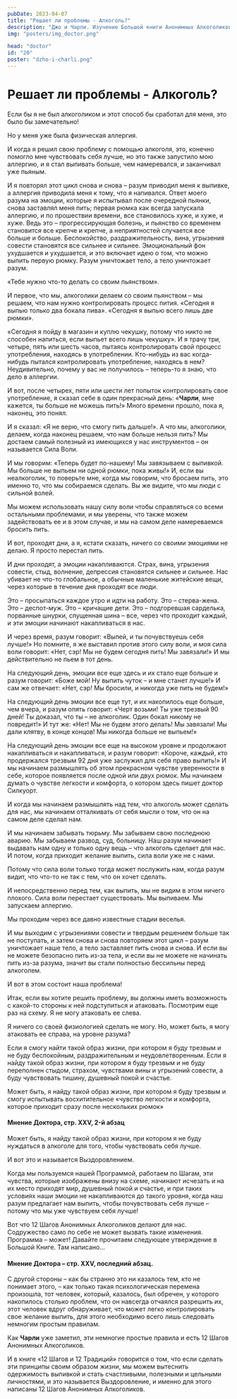 ```yaml
---
pubDate: 2023-04-07
title: "Решает ли проблемы - Алкоголь?"
description: "Джо и Чарли. Изучение Большой книги Анонимных Алкоголиков. (019)"
img: "posters/img_doctor.png"

head: "doctor"
id: "20"
poster: "dzho-i-charli.png"
---
```


# Решает ли проблемы - Алкоголь?

Если бы я не был алкоголиком и этот способ бы сработал для меня, это было бы замечательно!

Но у меня уже была физическая аллергия.

И когда я решил свою проблему с помощью алкоголя, это, конечно помогло мне чувствовать себя лучше, но это также запустило мою аллергию, и я стал выпивать больше, чем намеревался, и заканчивал уже пьяным.

И я повторял этот цикл снова и снова – разум приводил меня к выпивке, а аллергия приводила меня к тому, что я напивался. Ответ моего разума на эмоции, которые я испытывал после очередной пьянки, снова заставлял меня пить; первая рюмка как всегда запускала аллергию, и по прошествии времени, все становилось хуже, и хуже, и хуже. Ведь это – прогрессирующая болезнь, и пьянство со временем становится все крепче и крепче, а неприятностей случается все больше и больше. Беспокойство, раздражительность, вина, угрызения совести становятся все сильнее и сильнее. Эмоциональный фон ухудшается и ухудшается, и это включает идею о том, что можно выпить первую рюмку. Разум уничтожает тело, а тело уничтожает разум.

«Тебе нужно что-то делать со своим пьянством».

И первое, что мы, алкоголики делаем со своим пьянством – мы решаем, что нам нужно контролировать процесс пития. «Сегодня я выпью только два бокала пива». «Сегодня я выпью всего лишь две рюмки».

«Сегодня я пойду в магазин и куплю чекушку, потому что никто не способен напиться, если выпьет всего лишь чекушку». И я трачу три, четыре, пять или шесть часов, пытаясь контролировать свой процесс употребления, находясь в употреблении. Кто-нибудь из вас когда-нибудь пытался контролировать употребление, находясь в нем? Неудивительно, почему у вас не получилось – теперь-то я знаю, что дело в аллергии.

И вот, после четырех, пяти или шести лет попыток контролировать свое употребление, я сказал себе в один прекрасный день: «**Чарли**, мне кажется, ты больше не можешь пить!» Много времени прошло, пока я, наконец, это понял.

И я сказал: «Я не верю, что смогу пить дальше!». А что мы, алкоголики, делаем, когда наконец решаем, что нам больше нельзя пить? Мы достаем самый полезный из имеющихся у нас инструментов – он называется Сила Воли.

И мы говорим: «Теперь будет по-нашему! Мы завязываем с выпивкой. Мы больше не выпьем ни одной рюмки, пока живы!» И, если вы неалкоголик, то поверьте мне, когда мы говорим, что бросаем пить, это именно то, что мы собираемся сделать. Вы же видите, что мы люди с сильной волей.

Мы можем использовать нашу силу воли чтобы справляться со всеми остальными проблемами, и мы уверены, что также можем задействовать ее и в этом случае, и мы на самом деле намереваемся бросить пить.

И вот, проходят дни, а я, кстати сказать, ничего со своими эмоциями не делаю. Я просто перестал пить.

И дни проходят, а эмоции накапливаются. Страх, вина, угрызения совести, стыд, волнение, депрессия становятся сильнее и сильнее. Нас убивает не что-то глобальное, а обычные маленькие житейские вещи, через которые в течение дня проходят все люди.

Это – просыпаться каждое утро и идти на работу. Это – стерва-жена. Это – деспот-муж. Это – кричащие дети. Это – подгоревшая сарделька, порванные шнурки, спущенная шина – все, через что проходит каждый, и эти эмоции начинают накапливаться в нас.

И через время, разум говорит: «Выпей, и ты почувствуешь себя лучше!» Но помните, я же выставил против этого силу воли, и моя сила воли говорит: «Нет, сэр! Мы не будем сегодня пить! Мы завязали!» И мы действительно не пьем в тот день.

На следующий день, эмоции все еще здесь и их стало еще больше и разум говорит: «Боже мой! Ну выпить чуток – и мне станет лучше!» И сам же отвечает: «Нет, сэр! Мы бросили, и никогда уже пить не будем!»

На следующий день эмоции все еще тут, и их накопилось еще больше, чем вчера, и разум опять говорит: «Черт возьми! Ты уже трезвый 90 дней! Ты доказал, что ты – не алкоголик. Один бокал никому не повредит!» И тут же: «Нет! Мы не будем этого делать! Мы завязали! Мы дали клятву, в конце концов! Мы никогда больше не выпьем!»

На следующий день эмоции все еще на высоком уровне и продолжают накапливаться и накапливаться, и разум говорит: «Короче, каждый, кто продержался трезвым 92 дня уже заслужил для себя право выпить!» И мы начинаем размышлять об этом прекрасном чувстве уверенности в себе, которое появляется после одной или двух рюмок. Мы начинаем думать о чувстве легкости и комфорта, о котором здесь пишет доктор Силкуорт.

И когда мы начинаем размышлять над тем, что алкоголь может сделать для нас, мы начинаем отталкивать от себя мысли о том, что он на самом деле сделал нам.

И мы начинаем забывать тюрьму. Мы забываем свою последнюю аварию. Мы забываем развод, суд, больницу. Наш разум начинает выдавать нам одну и только одну вещь – что алкоголь сделает для нас. И потом, когда приходит желание выпить, сила воли уже не с нами.

Потому что сила воли только тогда может послужить нам, когда разум видит, что что-то не так с тем, что он хочет сделать.

И непосредственно перед тем, как выпить, мы не видим в этом ничего плохого. Сила воли перестает существовать. Мы выпиваем. Мы запускаем аллергию.

Мы проходим через все давно известные стадии веселья.

И мы выходим с угрызениями совести и твердым решением больше так не поступать, и затем снова и снова повторяем этот цикл – разум уничтожает наше тело, а тело заставляет пить снова и снова. И если вы не можете безопасно пить из-за тела, и если вы не можете не начинать пить из-за разума, значит вы стали полностью бессильны перед алкоголем.

И вот в этом состоит наша проблема!

Итак, если вы хотите решить проблему, вы должны иметь возможность с какой-то стороны к ней подступиться и атаковать. Посмотрим еще раз на схему. Я не могу атаковать ее слева.

Я ничего со своей физиологией сделать не могу. Но, может быть, я могу атаковать ее справа, на уровне разума?

Если я смогу найти такой образ жизни, при котором я буду трезвым и не буду беспокойным, раздражительным и неудовлетворенным. Если я найду такой образ жизни, при котором я буду трезвым и не буду переполнен стыдом, страхом, чувствами вины и угрызений совести, а буду чувствовать тишину, душевный покой и счастье.

Может быть, я найду такой образ жизни, при котором я буду трезвым и смогу испытывать восхитительное «чувство легкости и комфорта, которое приходит сразу после нескольких рюмок»

#### Мнение Доктора, стр. XXV, 2-й абзац

Может быть, я найду такой образ жизни, при котором я не буду нуждаться в алкоголе для того, чтобы чувствовать себя лучше.

И вот это и называется Выздоровлением.

Когда мы пользуемся нашей Программой, работаем по Шагам, эти чувства, которые изображены внизу на схеме, начинают исчезать и на их место приходят мир, душевный покой и счастье, и при таких условиях наши эмоции не накапливаются до такого уровня, когда наш разум предлагает нам выпить, чтобы почувствовать себя лучше – потому что мы уже чувствуем себя лучше!

Вот что 12 Шагов Анонимных Алкоголиков делают для нас. Содружество само по себе не может вызвать такие изменения. Программа – может! Давайте прочитаем следующее утверждение в Большой Книге. Там написано…

#### Мнение Доктора – стр. XXV, последний абзац.

С другой стороны – как бы странно это ни казалось тем, кто не понимает этого, – как только такая психологическая перемена произошла, тот человек, который, казалось, был обречен, у которого накопилось столько проблем, что он навсегда отчаялся разрешить их, этот человек вдруг обнаруживает, что может легко контролировать свое желание выпить, для этого необходимо всего лишь следовать немногим простым правилам.

Как **Чарли** уже заметил, эти немногие простые правила и есть 12 Шагов Анонимных Алкоголиков.

И в книге «12 Шагов и 12 Традиций» говорится о том, что если сделать эти принципы своим образом жизни, мы можем вытеснить одержимость выпивкой и стать счастливыми, полезными и цельными личностями, и это называется Выздоровление, и именно для этого написаны 12 Шагов Анонимных Алкоголиков.
